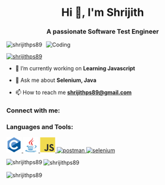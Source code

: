 <h1 align="center">Hi 👋, I'm Shrijith</h1>
<h3 align="center">A passionate Software Test Engineer</h3>
<img align="right" alt="Coding" width="400" src="https://www.google.com/url?sa=i&url=https%3A%2F%2Fwww.avisto.com%2Fen%2Ftest-engineer%2F&psig=AOvVaw2ChdYH-0Oj5vbci-ZbvI8A&ust=1679922321387000&source=images&cd=vfe&ved=0CBAQjRxqFwoTCODgvLzU-f0CFQAAAAAdAAAAABAR">

<p align="left"> <img src="https://komarev.com/ghpvc/?username=shrijithps89&label=Profile%20views&color=0e75b6&style=flat" alt="shrijithps89" /> </p>

<p align="left"> <a href="https://github.com/ryo-ma/github-profile-trophy"><img src="https://github-profile-trophy.vercel.app/?username=shrijithps89" alt="shrijithps89" /></a> </p>

- 🔭 I’m currently working on **Learning Javascript**

- 💬 Ask me about **Selenium, Java**

- 📫 How to reach me **shrijithps89@gmail.com**

<h3 align="left">Connect with me:</h3>
<p align="left">
</p>

<h3 align="left">Languages and Tools:</h3>
<p align="left"> <a href="https://www.cprogramming.com/" target="_blank" rel="noreferrer"> <img src="https://raw.githubusercontent.com/devicons/devicon/master/icons/c/c-original.svg" alt="c" width="40" height="40"/> </a> <a href="https://www.java.com" target="_blank" rel="noreferrer"> <img src="https://raw.githubusercontent.com/devicons/devicon/master/icons/java/java-original.svg" alt="java" width="40" height="40"/> </a> <a href="https://developer.mozilla.org/en-US/docs/Web/JavaScript" target="_blank" rel="noreferrer"> <img src="https://raw.githubusercontent.com/devicons/devicon/master/icons/javascript/javascript-original.svg" alt="javascript" width="40" height="40"/> </a> <a href="https://postman.com" target="_blank" rel="noreferrer"> <img src="https://www.vectorlogo.zone/logos/getpostman/getpostman-icon.svg" alt="postman" width="40" height="40"/> </a> <a href="https://www.selenium.dev" target="_blank" rel="noreferrer"> <img src="https://raw.githubusercontent.com/detain/svg-logos/780f25886640cef088af994181646db2f6b1a3f8/svg/selenium-logo.svg" alt="selenium" width="40" height="40"/> </a> </p>

<p><img align="left" src="https://github-readme-stats.vercel.app/api/top-langs?username=shrijithps89&show_icons=true&locale=en&layout=compact" alt="shrijithps89" /></p>

<p>&nbsp;<img align="center" src="https://github-readme-stats.vercel.app/api?username=shrijithps89&show_icons=true&locale=en" alt="shrijithps89" /></p>

<p><img align="center" src="https://github-readme-streak-stats.herokuapp.com/?user=shrijithps89&" alt="shrijithps89" /></p>
